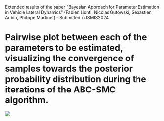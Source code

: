 Extended results of the paper "Bayesian Approach for Parameter Estimation in Vehicle Lateral Dynamics" (Fabien Lionti, Nicolas Gutowski, Sébastien Aubin, Philippe Martinet) - Submitted in ISMIS2024

# Pairwise plot between each of the parameters to be estimated, visualizing the convergence of samples towards the posterior probability distribution during the iterations of the ABC-SMC algorithm.


![](/../Figures/ABC-SMC_population.png)
